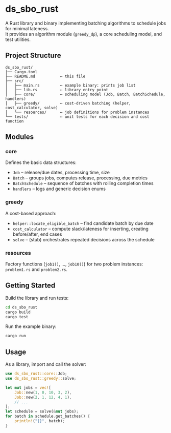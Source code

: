 # ds_sbo_rust

A Rust library and binary implementing batching algorithms to schedule jobs for minimal lateness.  
It provides an algorithm module (`greedy_dp`), a core scheduling model, and test utilities.

## Project Structure

```
ds_sbo_rust/
├── Cargo.toml
├── README.md           ← this file
├── src/
│   ├── main.rs         ← example binary: prints job list
│   ├── lib.rs          ← library entry point
│   ├── core/           ← scheduling model (Job, Batch, BatchSchedule, handlers)
│   ├── greedy/         ← cost-driven batching (helper, cost_calculator, solve)
│   └── resources/      ← job definitions for problem instances
└── tests/              ← unit tests for each decision and cost function
```

## Modules

### core  
Defines the basic data structures:
- `Job` – release/due dates, processing time, size  
- `Batch` – groups jobs, computes release, processing, due metrics  
- `BatchSchedule` – sequence of batches with rolling completion times  
- `handlers` – logs and generic decision enums  

### greedy  
A cost-based approach:
- `helper::locate_eligible_batch` – find candidate batch by due date  
- `cost_calculator` – compute slack/lateness for inserting, creating before/after, end cases  
- `solve` – (stub) orchestrates repeated decisions across the schedule  

### resources  
Factory functions (`job1()`, …, `job10()`) for two problem instances: `problem1.rs` and `problem2.rs`.

## Getting Started

Build the library and run tests:

```bash
cd ds_sbo_rust
cargo build
cargo test
```

Run the example binary:

```bash
cargo run
```

## Usage

As a library, import and call the solver:

```rust
use ds_sbo_rust::core::Job;
use ds_sbo_rust::greedy::solve;

let mut jobs = vec![
    Job::new(1, 0, 10, 3, 2),
    Job::new(2, 1, 12, 4, 1),
    // ...
];
let schedule = solve(&mut jobs);
for batch in schedule.get_batches() {
    println!("{}", batch);
}
```
